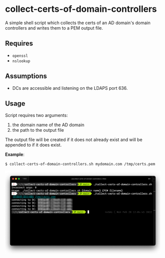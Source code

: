 # collect-certs-of-domain-controllers

A simple shell script which collects the certs of an AD domain's domain controllers and writes them to a PEM output file.

## Requires

* `openssl`
* `nslookup`

##  Assumptions

* DCs are accessible and listening on the LDAPS port 636.

## Usage

Script requires two arguments:

1. the domain name of the AD domain
2. the path to the output file

The output file will be created if it does not already exist and will be appended to if it does exist.

**Example**:
```
$ collect-certs-of-domain-controllers.sh mydomain.com /tmp/certs.pem
```

![screenshot](sample.png)